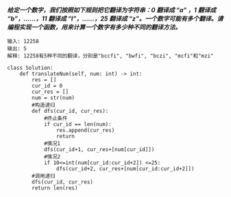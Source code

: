 ***给定一个数字，我们按照如下规则把它翻译为字符串：0 翻译成 “a” ，1 翻译成 “b”，……，11 翻译成 “l”，……，25 翻译成 “z”。一个数字可能有多个翻译。请编程实现一个函数，用来计算一个数字有多少种不同的翻译方法。***

```
输入: 12258 
输出: 5 
解释: 12258有5种不同的翻译，分别是"bccfi", "bwfi", "bczi", "mcfi"和"mzi"
```

```
class Solution:
    def translateNum(self, num: int) -> int:
        res = []
        cur_id = 0
        cur_res = []
        num = str(num)
        #构造递归
        def dfs(cur_id, cur_res):
            #终止条件
            if cur_id == len(num):
                res.append(cur_res)
                return
            #情况1
            dfs(cur_id+1, cur_res+[num[cur_id]])
            #情况2
            if 10<=int(num[cur_id:cur_id+2]) <=25:
                dfs(cur_id+2, cur_res+[num[cur_id:cur_id+2]])
        #调用递归
        dfs(cur_id, cur_res)
        return len(res)
```
